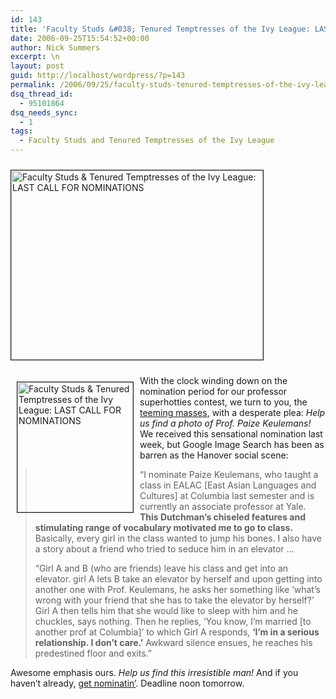 ```yaml
---
id: 143
title: 'Faculty Studs &#038; Tenured Temptresses of the Ivy League: LAST CALL FOR NOMINATIONS'
date: 2006-09-25T15:54:52+00:00
author: Nick Summers
excerpt: \n
layout: post
guid: http://localhost/wordpress/?p=143
permalink: /2006/09/25/faculty-studs-tenured-temptresses-of-the-ivy-league-last-call-for-nominations/
dsq_thread_id:
  - 95101864
dsq_needs_sync:
  - 1
tags:
  - Faculty Studs and Tenured Temptresses of the Ivy League
---
```

<p class="c1">
  <img height="303" src="http://www.ivygateblog.com/wp-content/uploads/2006/09/facultystuds.jpg" width="403" vspace="10" border="1" alt="Faculty Studs & Tenured Temptresses of the Ivy League: LAST CALL FOR NOMINATIONS" />
</p>

<img height="208" hspace="10" src="http://www.ivygateblog.com/wp-content/uploads/2006/09/questionmarkman.gif" width="185" align="left" vspace="10" border="1" alt="Faculty Studs & Tenured Temptresses of the Ivy League: LAST CALL FOR NOMINATIONS" />With the clock winding down on the nomination period for our professor superhotties contest, we turn to you, the [teeming masses](http://columbia.facebook.com/group.php?gid=2209648968), with a desperate plea: _Help us find a photo of Prof. Paize Keulemans!_ We received this sensational nomination last week, but Google Image Search has been as barren as the Hanover social scene:

> &#8220;I nominate Paize Keulemans, who taught a class in EALAC [East Asian Languages and Cultures] at Columbia last semester and is currently an associate professor at Yale. **This Dutchman&#8217;s chiseled features and stimulating range of vocabulary motivated me to go to class.** Basically, every girl in the class wanted to jump his bones. I also have a story about a friend who tried to seduce him in an elevator &#8230;
> 
> &#8220;Girl A and B (who are friends) leave his class and get into an elevator. girl A lets B take an elevator by herself and upon getting into another one with Prof. Keulemans, he asks her something like &#8216;what&#8217;s wrong with your friend that she has to take the elevator by herself?&#8217; Girl A then tells him that she would like to sleep with him and he chuckles, says nothing. Then he replies, &#8216;You know, I&#8217;m married [to another prof at Columbia]&#8217; to which Girl A responds, **&#8216;I&#8217;m in a serious relationship. I don&#8217;t care.&#8217;** Awkward silence ensues, he reaches his predestined floor and exits.&#8221;

Awesome emphasis ours. _Help us find this irresistible man!_&nbsp;And if you haven&#8217;t already,&nbsp;[get nominatin&#8217;](mailto:ivygate@gmail.com). Deadline noon tomorrow.